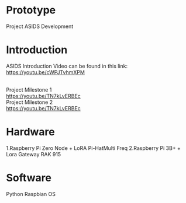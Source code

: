 # Prototype
Project ASIDS Development 

# Introduction
ASIDS Introduction Video can be found in this link:
https://youtu.be/cWPJTvhmXPM

<br>Project Milestone 1  
https://youtu.be/TN7kLvERBEc
<br>Project Milestone 2  
https://youtu.be/TN7kLvERBEc

# Hardware

1.Raspberry Pi Zero Node + LoRA Pi-HatMulti Freq 
2.Raspberry Pi 3B+ + Lora Gateway RAK 915

# Software 
Python 
Raspbian OS




